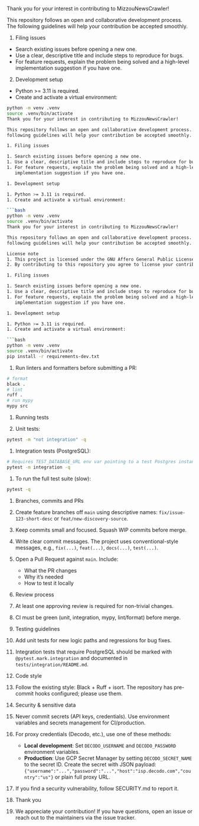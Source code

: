 Thank you for your interest in contributing to MizzouNewsCrawler!

This repository follows an open and collaborative development process. The
following guidelines will help your contribution be accepted smoothly.

1. Filing issues

- Search existing issues before opening a new one.
- Use a clear, descriptive title and include steps to reproduce for bugs.
- For feature requests, explain the problem being solved and a high-level
  implementation suggestion if you have one.

2. Development setup

- Python >= 3.11 is required.
- Create and activate a virtual environment:

```bash
python -m venv .venv
source .venv/bin/activate
Thank you for your interest in contributing to MizzouNewsCrawler!

This repository follows an open and collaborative development process. The
following guidelines will help your contribution be accepted smoothly.

1. Filing issues

1. Search existing issues before opening a new one.
1. Use a clear, descriptive title and include steps to reproduce for bugs.
1. For feature requests, explain the problem being solved and a high-level
   implementation suggestion if you have one.

1. Development setup

1. Python >= 3.11 is required.
1. Create and activate a virtual environment:

```bash
python -m venv .venv
source .venv/bin/activate
Thank you for your interest in contributing to MizzouNewsCrawler!

This repository follows an open and collaborative development process. The
following guidelines will help your contribution be accepted smoothly.

License note
1. This project is licensed under the GNU Affero General Public License v3.0 (AGPL-3.0-or-later).
2. By contributing to this repository you agree to license your contributions under the same AGPL-3.0-or-later terms.

1. Filing issues

1. Search existing issues before opening a new one.
1. Use a clear, descriptive title and include steps to reproduce for bugs.
1. For feature requests, explain the problem being solved and a high-level
   implementation suggestion if you have one.

1. Development setup

1. Python >= 3.11 is required.
1. Create and activate a virtual environment:

```bash
python -m venv .venv
source .venv/bin/activate
pip install -r requirements-dev.txt
```

1. Run linters and formatters before submitting a PR:

```bash
# format
black .
# lint
ruff .
# run mypy
mypy src
```

1. Running tests

1. Unit tests:

```bash
pytest -m "not integration" -q
```

1. Integration tests (PostgreSQL):

```bash
# Requires TEST_DATABASE_URL env var pointing to a test Postgres instance
pytest -m integration -q
```

1. To run the full test suite (slow):

```bash
pytest -q
```

1. Branches, commits and PRs

1. Create feature branches off `main` using descriptive names:
   `fix/issue-123-short-desc` or `feat/new-discovery-source`.
1. Keep commits small and focused. Squash WIP commits before merge.
1. Write clear commit messages. The project uses conventional-style messages,
   e.g., `fix(...)`, `feat(...)`, `docs(...)`, `test(...)`.
1. Open a Pull Request against `main`. Include:
   - What the PR changes
   - Why it’s needed
   - How to test it locally

1. Review process

1. At least one approving review is required for non-trivial changes.
1. CI must be green (unit, integration, mypy, lint/format) before merge.

1. Testing guidelines

1. Add unit tests for new logic paths and regressions for bug fixes.
1. Integration tests that require PostgreSQL should be marked with
   `@pytest.mark.integration` and documented in `tests/integration/README.md`.

1. Code style

1. Follow the existing style: Black + Ruff + isort. The repository has
   pre-commit hooks configured; please use them.

1. Security & sensitive data

1. Never commit secrets (API keys, credentials). Use environment variables
   and secrets management for CI/production.
1. For proxy credentials (Decodo, etc.), use one of these methods:
   - **Local development**: Set `DECODO_USERNAME` and `DECODO_PASSWORD` environment variables.
   - **Production**: Use GCP Secret Manager by setting `DECODO_SECRET_NAME` to the secret ID.
     Create the secret with JSON payload: `{"username":"...","password":"...","host":"isp.decodo.com","country":"us"}`
     or plain full proxy URL.
1. If you find a security vulnerability, follow SECURITY.md to report it.

1. Thank you

1. We appreciate your contribution! If you have questions, open an issue or
   reach out to the maintainers via the issue tracker.
